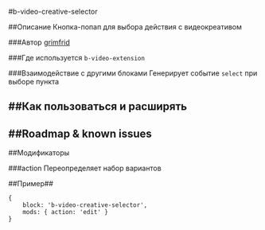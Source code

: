 #b-video-creative-selector

##Описание
Кнопка-попап для выбора действия с видеокреативом

###Автор 
[grimfrid](https://staff.yandex-team.ru/grimfrid )

###Где используется
`b-video-extension`

###Взаимодействие с другими блоками
Генерирует событие `select` при выборе пункта

##Как пользоваться и расширять
-

##Roadmap & known issues
-

##Модификаторы

###action
Переопределяет набор вариантов 

##Пример##

```
{
    block: 'b-video-creative-selector',
    mods: { action: 'edit' }
}
```
